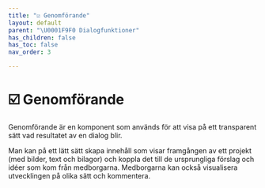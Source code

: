 ```yaml
---
title: "☑️ Genomförande"
layout: default
parent: "\U0001F9F0 Dialogfunktioner"
has_children: false
has_toc: false
nav_order: 3

---
```

# ☑️ Genomförande

Genomförande är en komponent som används för att visa på ett transparent sätt vad resultatet av en dialog blir.

Man kan på ett lätt sätt skapa innehåll som visar framgången av ett projekt (med bilder, text och bilagor) och koppla det till de ursprungliga förslag och idéer som kom från medborgarna. Medborgarna kan också visualisera utvecklingen på olika sätt och kommentera.
